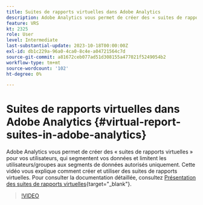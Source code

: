 ```yaml
---
title: Suites de rapports virtuelles dans Adobe Analytics
description: Adobe Analytics vous permet de créer des « suites de rapports virtuelles » pour vos utilisateurs, qui segmentent vos données et limitent les utilisateurs/groupes aux segments de données autorisés uniquement. Cette vidéo vous explique comment créer et utiliser des suites de rapports virtuelles.
feature: VRS
kt: 2325
role: User
level: Intermediate
last-substantial-update: 2023-10-18T00:00:00Z
exl-id: db1c229a-96a0-4ca0-8c4e-a04721564c7d
source-git-commit: a81672ceb077ad51d308155a477021f5249054b2
workflow-type: tm+mt
source-wordcount: '102'
ht-degree: 0%

---
```


# Suites de rapports virtuelles dans Adobe Analytics {#virtual-report-suites-in-adobe-analytics}

Adobe Analytics vous permet de créer des « suites de rapports virtuelles » pour vos utilisateurs, qui segmentent vos données et limitent les utilisateurs/groupes aux segments de données autorisés uniquement. Cette vidéo vous explique comment créer et utiliser des suites de rapports virtuelles. Pour consulter la documentation détaillée, consultez [Présentation des suites de rapports virtuelles](https://experienceleague.adobe.com/docs/analytics/components/virtual-report-suites/vrs-about.html?lang=fr){target="_blank"}.

>[!VIDEO](https://video.tv.adobe.com/v/25412/?quality=12&learn=on)
